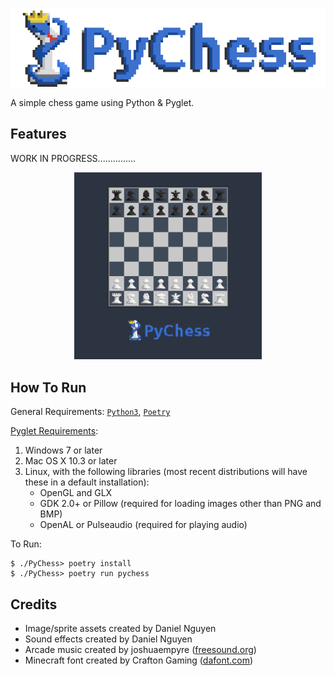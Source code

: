 <p align="center"><img src="/assets/img/logo_full.png" alt="Full PyChess Logo, By: Daniel Nguyen"></p>

A simple chess game using Python & Pyglet.

## Features

WORK IN PROGRESS...............

<p align="center"><img src="/assets/img/game_screen.png" alt="PyChess Screenshot" width="300"></p>

## How To Run

General Requirements: [``Python3``](https://www.python.org/downloads/), [``Poetry``](https://python-poetry.org/docs/)

[Pyglet Requirements](https://github.com/pyglet/pyglet#requirements):
1. Windows 7 or later
2. Mac OS X 10.3 or later
3. Linux, with the following libraries (most recent distributions will have these in a default installation):
    - OpenGL and GLX
    - GDK 2.0+ or Pillow (required for loading images other than PNG and BMP)
    - OpenAL or Pulseaudio (required for playing audio)

To Run:
```
$ ./PyChess> poetry install
$ ./PyChess> poetry run pychess
```

## Credits
- Image/sprite assets created by Daniel Nguyen
- Sound effects created by Daniel Nguyen
- Arcade music created by joshuaempyre ([freesound.org](https://freesound.org/people/joshuaempyre/sounds/251461/))
- Minecraft font created by Crafton Gaming ([dafont.com](https://www.dafont.com/minecraft.font))